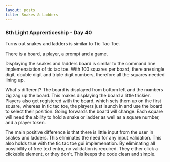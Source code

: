 ```yaml
---
layout: posts
title: Snakes & Ladders
---
```

### 8th Light Apprenticeship - Day 40

Turns out snakes and ladders is similar to Tic Tac Toe.

There is a board, a player, a prompt and a game.

<!--break--> 

Displaying the snakes and ladders board is similar to the command line implemenatation of tic tac toe. With 100 squares per board, there are single digit, double digit and triple digit numbers, therefore all the squares needed lining up.

What's different? The board is displayed from bottom left and the numbers zig zag up the board. This makes displaying the board a little trickier. Players also get registered with the board, which sets them up on the first square, whereas in tic tac toe, the players just launch in and use the board to select their position.
Going forwards the board will change. Each square will need the ability to hold a snake or ladder as well as a square number, and a player token.
 
The main positive difference is that there is little input from the user in snakes and ladders. This eliminates the need for any input validation. This also holds true with the tic tac toe gui implemenation. By eliminating all possibility of free text entry, no validation is required. They either click a clickable element, or they don't. This keeps the code clean and simple.






